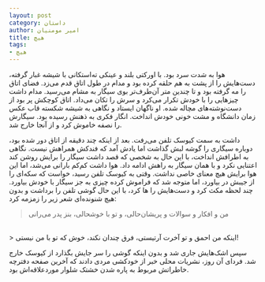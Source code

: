 ```yaml
---
layout: post
category: داستان
author: امیر مومنیان
title: هیچ
tags:
- هیچ
---
```


هوا به شدت سرد بود. با اورکتی بلند و عینکی ته‌استکانی با شیشه غبار گرفته، دست‌هایش را از پشت به هم حلقه کرده بود و مدام در طول اتاق قدم می‌زد. فضای اتاق را مه گرفته بود و تا چندین متر آن‌طرف‌تر بوی سیگار به مشام می‌رسید. مدام داشت چیزهایی را با خودش تکرار می‌کرد و سرش را تکان می‌داد. اتاق کوچکش پر بود از دست‌نوشته‌های مچاله شده. او ناگهان ایستاد و نگاهی به شیشه شکسته قاب عکس زمان دانشگاه و مشت خونی خودش انداخت. انگار فکری به ذهنش رسیده بود. سیگارش را نصفه خاموش کرد و از آنجا خارج شد.

داشت به سمت کیوسک تلفن می‌رفت. بعد از اینکه چند دقیقه از اتاق دور شده بود، دوباره سیگاری را گوشه لبش گذاشت اما یادش آمد که فندکش همراهش نیست. نگاهی به اطرافش انداخت، با این حال به شخصی که قصد داشت سیگار را برایش روشن کند اعتنایی نکرد و با همان سیگار به راهش ادامه داد. هوا داشت کم‌کم بارانی می‌شد، اما این هوا برایش هیچ معنای خاصی نداشت. وقتی به کیوسک تلفن رسید، خواست که سکه‌ای را از جیبش در بیاورد، اما متوجه شد که فراموش کرده چیزی به جز سیگار با خودش بیاورد. چند لحظه مکث کرد و دست‌هایش را ها کرد، با این حال گوشی تلفن را برداشت و بدون هیچ شنونده‌ای شعر زیر را زمزمه کرد:

> من و افکار و سوالات و پریشان‌حالی، و تو با خوشحالی، بنز پدر می‌رانی
<br/>
> اینکه من احمق و تو آخرت آرتیستی، فرق چندان نکند، خوش که تو با من نیستی!

سپس اشک‌هایش جاری شد و بدون اینکه گوشی را سر جایش بگذارد از کیوسک خارج شد. فردای آن روز، نشریات محلی خبر از خودکشی مردی دادند که آخرین صفحه دفترچه خاطراتش مربوط به پاره شدن خشتک شلوار موردعلاقه‌اش بود.
